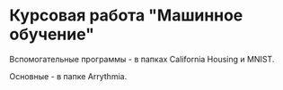 **Курсовая работа "Машинное обучение"**
=========================================

Вспомогательные программы - в папках California Housing и MNIST.

Основные - в папке Arrythmia.
